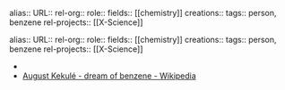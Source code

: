 alias::
URL::
rel-org::
role::
fields:: [[chemistry]]
creations::
tags:: person, benzene
rel-projects:: [[X-Science]]

alias::
URL::
rel-org::
role::
fields:: [[chemistry]]
creations::
tags:: person, benzene
rel-projects:: [[X-Science]]

-
- [August Kekulé - dream of benzene - Wikipedia](https://en.wikipedia.org/wiki/August_Kekul%C3%A9#Kekul%C3%A9's_dream)
